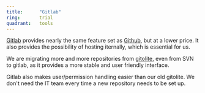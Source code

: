```yaml
---
title:      "Gitlab"
ring:       trial
quadrant:   tools
---
```


[Gitlab](https://about.gitlab.com/) provides nearly the same feature set as [Github](https://github.com/), but at a lower price. It also provides the possibility of hosting iternally, which is essential for us.

We are migrating more and more repositories from [gitolite](http://gitolite.com/gitolite/index.html), even from SVN to gitlab, as it provides a more stable and user friendly interface.

Gitlab also makes user/permission handling easier than our old gitolite. We don't need the IT team every time a new repository needs to be set up.


